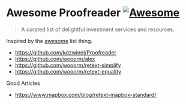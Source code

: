 # Awesome Proofreader [![Awesome](https://cdn.rawgit.com/sindresorhus/awesome/d7305f38d29fed78fa85652e3a63e154dd8e8829/media/badge.svg)](https://github.com/sindresorhus/awesome)

> A curated list of delightful investment services and resources.

Inspired by the [awesome](https://github.com/sindresorhus/awesome) list thing.

- https://github.com/kdzwinel/Proofreader
- https://github.com/wooorm/alex
- https://github.com/wooorm/retext-simplify
- https://github.com/wooorm/retext-equality

Good Articles

- https://www.mapbox.com/blog/retext-mapbox-standard/
